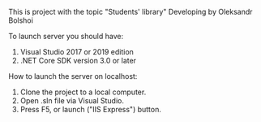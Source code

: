 This is project with the topic "Students' library"
Developing by Oleksandr Bolshoi

To launch server you should have:

 1. Visual Studio 2017 or 2019 edition
 2. .NET Core SDK version 3.0 or later

How to launch the server on localhost:

 1. Clone the project to a local computer.
 2. Open .sln file via Visual Studio.
 3. Press F5, or launch ("IIS Express") button.